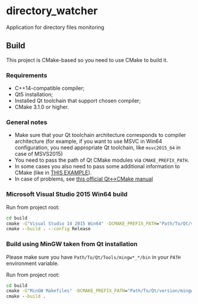 # directory_watcher
Application for directory files monitoring

## Build
This project is CMake-based so you need to use CMake to build it.

### Requirements
* C++14-compatible compiler;
* Qt5 installation;
* Installed Qt toolchain that support chosen compiler;
* CMake 3.1.0 or higher.

### General notes
* Make sure that your Qt toolchain architecture corresponds to compiler architecture (for example, if you want to use MSVC in Win64 configuration, you need appropriate Qt toolchain, like `msvc2015_64` in case of MSVS2015)
* You need to pass the path of Qt CMake modules via `CMAKE_PREFIX_PATH`.
* In some cases you also need to pass some additional information to CMake (like in [THIS EXAMPLE](#qt_mingw_example)).
* In case of problems, see [this official Qt<->CMake manual](https://doc.qt.io/qt-5/cmake-manual.html)

### Microsoft Visual Studio 2015 Win64 build
Run from project root:
```bat
cd build
cmake -G"Visual Studio 14 2015 Win64" -DCMAKE_PREFIX_PATH="Path/To/Qt/version/msvc2015_64/lib/cmake/Qt5" ..
cmake --build . --config Release
```

<a name="qt_mingw_example"></a>
### Build using MinGW taken from Qt installation
Please make sure you have `Path/To/Qt/Tools/mingw*_*/bin` in your `PATH` environment variable.

Run from project root:
```bat
cd build
cmake -G"MinGW Makefiles" -DCMAKE_PREFIX_PATH="Path/To/Qt/version/mingw*_*/lib/cmake/Qt5" -DCMAKE_MAKE_PROGRAM="Path/To/Qt/Tools/mingw*_*/bin/mingw32-make.exe" -DCMAKE_BUILD_TYPE=Release ..
cmake --build .
```
